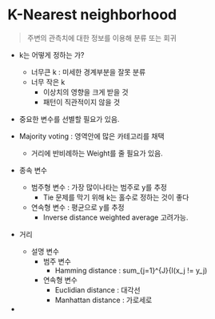 # K-Nearest neighborhood

> 주변의 관측치에 대한 정보를 이용해 분류 또는 회귀 

- k는 어떻게 정하는 가?
    - 너무큰 k : 미세한 경계부분을 잘못 분류
    - 너무 작은 k 
        - 이상치의 영향을 크게 받을 것
        - 패턴이 직관적이지 않을 것
- 중요한 변수를 선별할 필요가 있음.
- Majority voting : 영역안에 많은 카테고리를 채택
    - 거리에 반비례하는 Weight를 줄 필요가 있음.
- 종속 변수
    - 범주형 변수 : 가장 많이나타는 범주로 y를 추정
        - Tie 문제를 막기 위해 k는 홀수로 정하는 것이 좋다
    - 연속형 변수 : 평균으로 y를 추정
        - Inverse distance weighted average 고려가능.
- 거리
    - 설명 변수
        - 범주 변수 
            - Hamming distance : sum_{j=1}^{J}{I(x_j != y_j)
         - 연속형 변수
            - Euclidian distance : 대각선
            - Manhattan distance : 가로세로 

- 
